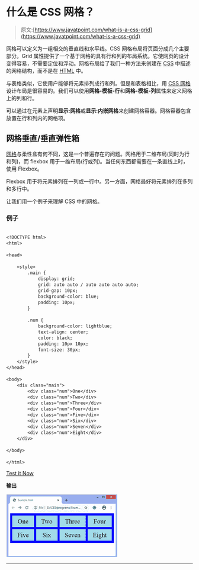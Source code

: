 # 什么是 CSS 网格？

> 原文:[https://www.javatpoint.com/what-is-a-css-grid](https://www.javatpoint.com/what-is-a-css-grid)

网格可以定义为一组相交的垂直线和水平线。CSS 网格布局将页面分成几个主要部分。Grid 属性提供了一个基于网格的具有行和列的布局系统。它使网页的设计变得容易，不需要定位和浮动。网格布局给了我们一种方法来创建在 [CSS](https://www.javatpoint.com/css-tutorial) 中描述的网格结构，而不是在 [HTML](https://www.javatpoint.com/html-tutorial) 中。

与表格类似，它使用户能够将元素排列成行和列。但是和表格相比，用 [CSS 网格](https://www.javatpoint.com/css-grid)设计布局是很容易的。我们可以使用**网格-模板-行**和**网格-模板-列**属性来定义网格上的列和行。

可以通过在元素上声明**显示:网格**或**显示:内嵌网格**来创建网格容器。网格容器包含放置在行和列内的网格项。

## 网格垂直/垂直弹性箱

[网格](https://www.javatpoint.com/how-to-use-the-css-grid)与柔性盒有何不同，这是一个普遍存在的问题。网格用于二维布局(同时为行和列)，而 flexbox 用于一维布局(行或列)。当任何东西都需要在一条直线上时，使用 Flexbox。

Flexbox 用于将元素排列在一列或一行中。另一方面，网格最好将元素排列在多列和多行中。

让我们用一个例子来理解 CSS 中的网格。

### 例子

```

<!DOCTYPE html> 
<html> 

<head> 

    <style> 
        .main { 
            display: grid; 
            grid: auto auto / auto auto auto auto; 
            grid-gap: 10px; 
            background-color: blue; 
            padding: 10px; 
        } 

        .num { 
            background-color: lightblue; 
            text-align: center; 
            color: black;
            padding: 10px 10px; 
            font-size: 30px; 
        } 
    </style> 
</head> 

<body>   
    <div class="main"> 
        <div class="num">One</div> 
        <div class="num">Two</div> 
        <div class="num">Three</div> 	
        <div class="num">Four</div> 
        <div class="num">Five</div> 
        <div class="num">Six</div> 
        <div class="num">Seven</div> 
        <div class="num">Eight</div> 
    </div> 

</body> 

</html> 

```

[Test it Now](https://www.javatpoint.com/oprweb/test.jsp?filename=what-is-a-css-grid1)

**输出**

![What is a CSS grid](img/45334125e51725ab556c3cb057aa2c36.png)

* * *